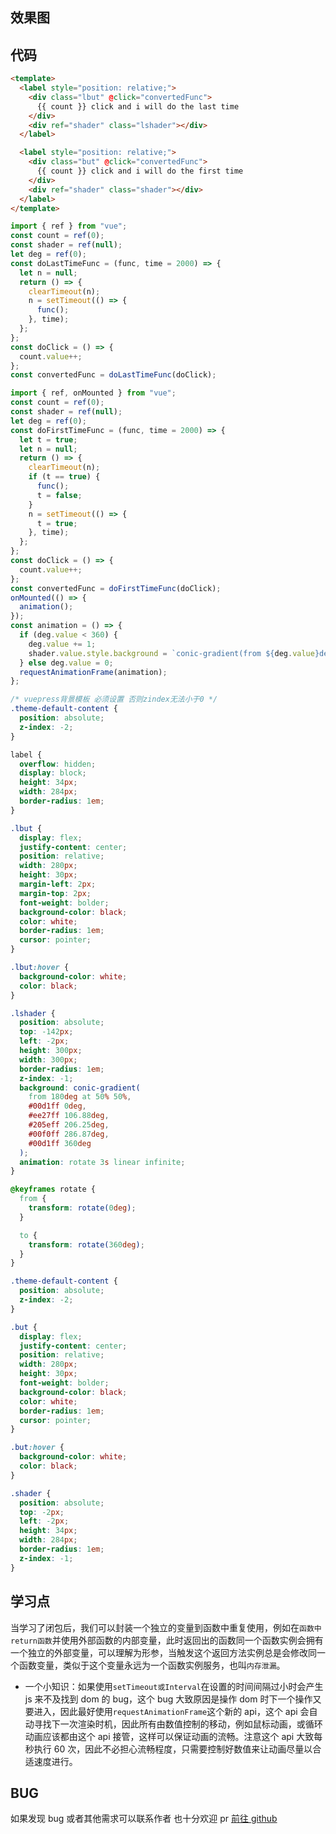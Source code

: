 ## 效果图

<doLastTimeButton></doLastTimeButton>

<doFirstTime></doFirstTime>

## 代码

```html
<template>
  <label style="position: relative;">
    <div class="lbut" @click="convertedFunc">
      {{ count }} click and i will do the last time
    </div>
    <div ref="shader" class="lshader"></div>
  </label>

  <label style="position: relative;">
    <div class="but" @click="convertedFunc">
      {{ count }} click and i will do the first time
    </div>
    <div ref="shader" class="shader"></div>
  </label>
</template>
```

```javascript
import { ref } from "vue";
const count = ref(0);
const shader = ref(null);
let deg = ref(0);
const doLastTimeFunc = (func, time = 2000) => {
  let n = null;
  return () => {
    clearTimeout(n);
    n = setTimeout(() => {
      func();
    }, time);
  };
};
const doClick = () => {
  count.value++;
};
const convertedFunc = doLastTimeFunc(doClick);
```

```javascript
import { ref, onMounted } from "vue";
const count = ref(0);
const shader = ref(null);
let deg = ref(0);
const doFirstTimeFunc = (func, time = 2000) => {
  let t = true;
  let n = null;
  return () => {
    clearTimeout(n);
    if (t == true) {
      func();
      t = false;
    }
    n = setTimeout(() => {
      t = true;
    }, time);
  };
};
const doClick = () => {
  count.value++;
};
const convertedFunc = doFirstTimeFunc(doClick);
onMounted(() => {
  animation();
});
const animation = () => {
  if (deg.value < 360) {
    deg.value += 1;
    shader.value.style.background = `conic-gradient(from ${deg.value}deg, #7460ba, #fff 5deg 340deg, #7857ed)`;
  } else deg.value = 0;
  requestAnimationFrame(animation);
};
```

```css
/* vuepress背景模板 必须设置 否则zindex无法小于0 */
.theme-default-content {
  position: absolute;
  z-index: -2;
}

label {
  overflow: hidden;
  display: block;
  height: 34px;
  width: 284px;
  border-radius: 1em;
}

.lbut {
  display: flex;
  justify-content: center;
  position: relative;
  width: 280px;
  height: 30px;
  margin-left: 2px;
  margin-top: 2px;
  font-weight: bolder;
  background-color: black;
  color: white;
  border-radius: 1em;
  cursor: pointer;
}

.lbut:hover {
  background-color: white;
  color: black;
}

.lshader {
  position: absolute;
  top: -142px;
  left: -2px;
  height: 300px;
  width: 300px;
  border-radius: 1em;
  z-index: -1;
  background: conic-gradient(
    from 180deg at 50% 50%,
    #00d1ff 0deg,
    #ee27ff 106.88deg,
    #205eff 206.25deg,
    #00f0ff 286.87deg,
    #00d1ff 360deg
  );
  animation: rotate 3s linear infinite;
}

@keyframes rotate {
  from {
    transform: rotate(0deg);
  }

  to {
    transform: rotate(360deg);
  }
}
```

```css
.theme-default-content {
  position: absolute;
  z-index: -2;
}

.but {
  display: flex;
  justify-content: center;
  position: relative;
  width: 280px;
  height: 30px;
  font-weight: bolder;
  background-color: black;
  color: white;
  border-radius: 1em;
  cursor: pointer;
}

.but:hover {
  background-color: white;
  color: black;
}

.shader {
  position: absolute;
  top: -2px;
  left: -2px;
  height: 34px;
  width: 284px;
  border-radius: 1em;
  z-index: -1;
}
```

## 学习点

当学习了闭包后，我们可以封装一个独立的变量到函数中重复使用，例如在`函数中return函数`并使用外部函数的内部变量，此时返回出的函数同一个函数实例会拥有一个独立的外部变量，可以理解为形参，当触发这个返回方法实例总是会修改同一个函数变量，类似于这个变量永远为一个函数实例服务，也叫`内存泄漏`。

- 一个小知识：如果使用`setTimeout或Interval`在设置的时间间隔过小时会产生 js 来不及找到 dom 的 bug，这个 bug 大致原因是操作 dom 时下一个操作又要进入，因此最好使用`requestAnimationFrame`这个新的 api，这个 api 会自动寻找下一次渲染时机，因此所有由数值控制的移动，例如鼠标动画，或循环动画应该都由这个 api 接管，这样可以保证动画的流畅。注意这个 api 大致每秒执行 60 次，因此不必担心流畅程度，只需要控制好数值来让动画尽量以合适速度进行。

## BUG

如果发现 bug 或者其他需求可以联系作者
也十分欢迎 pr
[前往 github](https://github.com/Bayn-Web/bcomponent)
